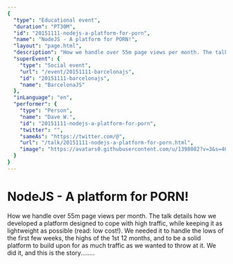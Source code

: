```yaml
---
{
  "type": "Educational event",
  "duration": "PT30M",
  "id": "20151111-nodejs-a-platform-for-porn",
  "name": "NodeJS - A platform for PORN!",
  "layout": "page.html",
  "description": "How we handle over 55m page views per month. The talk details how we developed a platform designed to cope with high traffic, while keeping it as lightweight as possible (read: low cost!). We needed it to handle the lows of the first few weeks, the highs of the 1st 12 months, and to be a solid platform to build upon for as much traffic as we wanted to throw at it. We did it, and this is the story........",
  "superEvent": {
    "type": "Social event",
    "url": "/event/20151111-barcelonajs",
    "id": "20151111-barcelonajs",
    "name": "BarcelonaJS"
  },
  "inLanguage": "en",
  "performer": {
    "type": "Person",
    "name": "Dave W.",
    "id": "20151111-nodejs-a-platform-for-porn",
    "twitter": "",
    "sameAs": "https://twitter.com/@",
    "url": "/talk/20151111-nodejs-a-platform-for-porn.html",
    "image": "https://avatars0.githubusercontent.com/u/1398082?v=3&s=400"
  }
}
---
```

# NodeJS - A platform for PORN!

How we handle over 55m page views per month. The talk details how we developed a platform designed to cope with high traffic, while keeping it as lightweight as possible (read: low cost!). We needed it to handle the lows of the first few weeks, the highs of the 1st 12 months, and to be a solid platform to build upon for as much traffic as we wanted to throw at it. We did it, and this is the story........